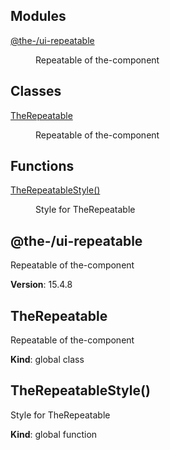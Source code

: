 <!--- Code generated by @the-/script-doc. DO NOT EDIT. -->

## Modules

<dl>
<dt><a href="#module_@the-/ui-repeatable">@the-/ui-repeatable</a></dt>
<dd><p>Repeatable of the-component</p>
</dd>
</dl>

## Classes

<dl>
<dt><a href="#TheRepeatable">TheRepeatable</a></dt>
<dd><p>Repeatable of the-component</p>
</dd>
</dl>

## Functions

<dl>
<dt><a href="#TheRepeatableStyle">TheRepeatableStyle()</a></dt>
<dd><p>Style for TheRepeatable</p>
</dd>
</dl>

<a name="module_@the-/ui-repeatable"></a>

## @the-/ui-repeatable
Repeatable of the-component

**Version**: 15.4.8  
<a name="TheRepeatable"></a>

## TheRepeatable
Repeatable of the-component

**Kind**: global class  
<a name="TheRepeatableStyle"></a>

## TheRepeatableStyle()
Style for TheRepeatable

**Kind**: global function  

